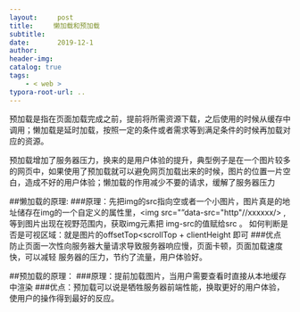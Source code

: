 ```yaml
---
layout:     post
title:     懒加载和预加载
subtitle:  
date:       2019-12-1
author:     
header-img: 
catalog: true
tags:
    - < web >
typora-root-url: ..
---
```


预加载是指在页面加载完成之前，提前将所需资源下载，之后使用的时候从缓存中调用；懒加载是延时加载，按照一定的条件或者需求等到满足条件的时候再加载对应的资源。

预加载增加了服务器压力，换来的是用户体验的提升，典型例子是在一个图片较多的网页中，如果使用了预加载就可以避免网页加载出来的时候，图片的位置一片空白，造成不好的用户体验；懒加载的作用减少不要的请求，缓解了服务器压力


##懒加载的原理:
###原理：先把img的src指向空或者一个小图片，图片真是的地址储存在img的一个自定义的属性里，<img src="”data-src="http"//xxxxxx/> ,等到图片出现在视野范围内，获取img元素把 img-src的值赋给src 。
   如何判断是否是可视区域：就是图片的offsetTop<scrollTop + clientHeight 即可
###优点   防止页面一次性向服务器大量请求导致服务器响应慢，页面卡顿，页面加载速度快，可以减轻 服务器的压力，节约了流量，用户体验好。


##预加载的原理：
###原理：提前加载图片，当用户需要查看时直接从本地缓存中渲染
###优点：预加载可以说是牺牲服务器前端性能，换取更好的用户体验，使用户的操作得到最好的反应。
   
